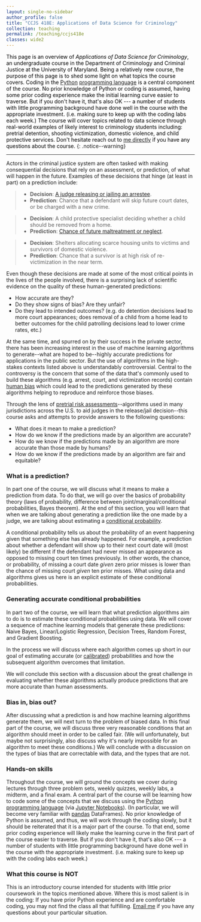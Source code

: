 ```yaml
---
layout: single-no-sidebar
author_profile: false
title: "CCJS 418E: Applications of Data Science for Criminology"
collection: teaching
permalink: /teaching/ccjs418e
classes: wide2
---
```



<span style="color: black">This page is an overview of *Applications of Data Science for Criminology*, an undergraduate course in the Department of Criminology and Criminal Justice at the University of Maryland. Being a relatively new course, the purpose of this page is to shed some light on what topics the course covers. Coding in the [Python](https://www.youtube.com/watch?v=kqtD5dpn9C8) [programming language](https://wiki.python.org/moin/BeginnersGuide/NonProgrammers) is a central component of the course. No prior knowledge of Python or coding is assumed, having some prior coding experience make the initial learning curve easier to traverse. But if you don't have it, that's also OK --- a number of students with little programming background have done well in the course with the appropriate investment.  (i.e. making sure to keep up with the coding labs each week.) The course will cover topics related to data science through real-world examples of likely interest to criminology students including: pretrial detention, shooting victimization, domestic violence, and child protective services. Don't hesitate reach out to [me directly](mailto:zjelveh@umd.edu) if you have any questions about the course.</span>
{: .notice--warning}

---

Actors in the criminal justice system are often tasked with making consequential decisions that rely on an assessment, or prediction, of what will happen in the future. Examples of these decisions that hinge (at least in part) on a prediction include:  
 > - **Decision**: [A judge releasing or jailing an arrestee](https://knowablemagazine.org/article/society/2022/doing-away-cash-bail). 
 > - **Prediction**: Chance that a defendant will skip future court dates, or be charged with a new crime. 


 > - **Decision**: A child protective specialist deciding whether a child should be removed from a home. 
 > - **Prediction**: [Chance of future maltreatment or neglect](https://mcsilver.nyu.edu/predictive-risk-tools-in-child-welfare-practice/). 


 > - **Decision**: Shelters allocating scarce housing units to victims and survivors of domestic violence. 
 > - **Prediction**: Chance that a survivor is at high risk of re-victimization in the near term. 
 
Even though these decisions are made at some of the most critical points in the lives of the people involved, there is a surprising lack of scientific evidence on the quality of these human-generated predictions:
 - How accurate are they?
 - Do they show signs of bias? Are they unfair? 
 - Do they lead to intended outcomes? (e.g. do detention decisions lead to more court appearances; does removal of a child from a home lead to better outcomes for the child patrolling decisions lead to lower crime rates, etc.) 

At the same time, and spurred on by their success in the private sector, there has been increasing interest in the use of machine learning algorithms to generate--what are hoped to be--highly accurate predictions for applications in the public sector. But the use of algorithms in the high-stakes contexts listed above is understandably controversial. Central to the controversy is the concern that some of the data that's commonly used to build these algorithms (e.g. arrest, court, and victimization records) contain [human bias](https://www.nature.com/articles/d41586-020-01846-z) which could lead to the predictions generated by these algorithms helping to reproduce and reinforce those biases. 

Through the lens of [pretrial risk assessments](https://advancingpretrial.org/pretrial-justice/pretrial-justice/)--algorithms used in many jurisdictions across the U.S. to aid judges in the release/jail decision--this course asks and attempts to provide answers to the following questions:
 - What does it mean to make a prediction?
 - How do we know if the predictions made by an algorithm are accurate? 
 - How do we know if the predictions made by an algorithm are more accurate than those made by humans?
 - How do we know if the predictions made by an algorithm are fair and equitable?

### What is a prediction?
In part one of the course, we will discuss what it means to make a prediction from data. To do that, we will go over the basics of probability theory (laws of probability, difference between joint/marginal/conditional probabilities, Bayes theorem). At the end of this section, you will learn that when we are talking about generating a prediction like the one made by a judge, we are talking about estimating a [conditional probability](https://www.khanacademy.org/commoncore/grade-HSS-S-CP). 

A conditional probability tells us about the probability of an event happening given that something else has already happened. For example, a prediction about whether a defendant will show up to their next court date will (most likely) be different if the defendant had never missed an appearance as opposed to missing court ten times previously. In other words, the chance, or probability, of missing a court date *given* zero prior misses is lower than the chance of missing court *given* ten prior misses. What using data and algorithms gives us here is an explicit estimate of these conditional probabilities.


### Generating accurate conditional probabilities
In part two of the course, we will learn that what prediction algorithms aim to do is to estimate these conditional probabilities using data. We will cover a sequence of machine learning models that generate these predictions: Naive Bayes, Linear/Logistic Regression, Decision Trees, Random Forest, and Gradient Boosting.  

In the process we will discuss where each algorithm comes up short in our goal of estimating accurate (or [calibrated](https://projects.fivethirtyeight.com/checking-our-work/)) probabilities and how the subsequent algorithm overcomes that limitation. 

We will conclude this section with a discussion about the great challenge in evaluating whether these algorithms actually produce predictions that are more accurate than human assessments.  

### Bias in, bias out?
After discussing what a prediction is and how machine learning algorithms generate them, we will next turn to the problem of biased data. In this final part of the course, we will discuss three very reasonable conditions that an algorithm should meet in order to be called fair. (We will unfortunately, but maybe not surprisingly, also discuss why it's nearly impossible for an algorithm to meet these conditions.) We will conclude with a discussion on the types of bias that are correctable with data, and the types that are not. 

### Hands-on skills
Throughout the course, we will ground the concepts we cover during lectures through three problem sets, weekly quizzes, weekly labs, a midterm, and a final exam. A central part of the course will be learning how to code some of the concepts that we discuss using the [Python](https://www.youtube.com/watch?v=kqtD5dpn9C8) [programming language](https://wiki.python.org/moin/BeginnersGuide/NonProgrammers) (via [Jupyter Notebooks](https://jupyter.org/try-jupyter/retro/notebooks/?path=notebooks/Intro.ipynb)). (In particular, we will become very familiar with [pandas](https://www.learndatasci.com/tutorials/python-pandas-tutorial-complete-introduction-for-beginners/) DataFrames). No prior knowledge of Python is assumed, and thus, we will work through the coding slowly, but it should be reiterated that it is a major part of the course. To that end, some prior coding experience will likely make the learning curve in the first part of the course easier to traverse. But if you don't have it, that's also OK --- a number of students with little programming background have done well in the course with the appropriate investment. (i.e. making sure to keep up with the coding labs each week.) 

### What this course is NOT
This is an introductory course intended for students with little prior coursework in the topics mentioned above. Where this is most salient is in the coding: If you have prior Python experience and are comfortable coding, you may not find the class all that fulfilling. [Email me](mailto:zjelveh@umd.edu) if you have any questions about your particular situation.


